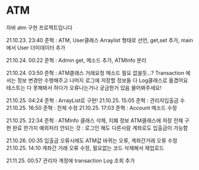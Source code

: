 # ATM

자바 atm 구현 프로젝트입니다

21.10.23. 23:40
준혁 : ATM, User클래스 Arraylist 형태로 선언, get,set 추가, main에서 User 더미데이터 추가

21.10.24. 00:22
준혁 : Admin get, 메소드 추가, ATMInfo 분리

21.10.24. 03:50
준혁 : ATM클래스 거래요청 메소드 필요 없을듯...?
      Transaction 에서는 정보 변경만 수행해주고 나머지 로그에 저장할 정보들 다 Log클래스로 옮겼어요
      테스트는 다 못해봐서 하다가 오류나는거나 궁금한거 있음 물어봐주세요!

21.10.25. 04:24
준혁 : ArrayList로 구현!
21.10.25. 15:05
준혁 : 관리자입출금 수 
21.10.25. 16:50
준혁 : 전체 수정
21.10.25. 17:03
준혁 : Account 메소드 수정

21.10.25. 22:34
준혁 : ATMInfo 클래스 삭제, 지폐 정보 ATM클래스에 저장
전체 구현 완료
한가지 예외처리 안되는 것 : 로그인 해도 다른사람 계좌로도 입출금이 가능함

21.10.26. 00:35
입출금 오류시에도 ATM값 바뀌는 오류,
계좌간거래 오류 수정
21.10.25. 14:10
계좌간 거래 오류 수정, 필요없는 코드 삭제해서 재업로드

21.11.25. 00:57
관리자 계정에 transaction Log 조회 추가